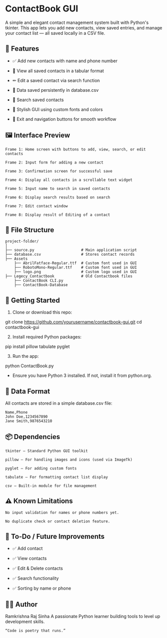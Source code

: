 # ContactBook GUI

A simple and elegant contact management system built with Python's tkinter. This app lets you add new contacts, view saved entries, and manage your contact list — all saved locally in a CSV file.

## 📌 Features

- ✅ Add new contacts with name and phone number

- 📄 View all saved contacts in a tabular format

- ✏ Edit a saved contact via search function

- 💾 Data saved persistently in database.csv

- 🔎 Search saved contacts

- 🎨 Stylish GUI using custom fonts and colors

- 🚪 Exit and navigation buttons for smooth workflow

## 🖼️ Interface Preview

    Frame 1: Home screen with buttons to add, view, search, or edit contacts

    Frame 2: Input form for adding a new contact

    Frame 3: Confirmation screen for successful save

    Frame 4: Display all contacts in a scrollable text widget

    Frame 5: Input name to search in saved contacts

    Frame 6: Display search results based on search

    Frame 7: Edit contact window

    Frame 8: Display result of Editing of a contact

## 📁 File Structure

    project-folder/
    │
    ├── source.py                     # Main application script
    ├── database.csv                  # Stores contact records
    ├── Assets
        ├── AbrilFatface-Regular.ttf  # Custom font used in GUI
        ├── RobotoMono-Regular.ttf    # Custom font used in GUI
        ├── logo.png                  # Custom logo used in GUI
    ├── Legecy_Contactbook            # Old Contactbook files
        ├── ContactBook CLI.py
        ├── ContactBook-Database

## 🚀 Getting Started
1. Clone or download this repo:

git clone https://github.com/yourusername/contactbook-gui.git
cd contactbook-gui

2. Install required Python packages:

pip install pillow tabulate pyglet

3. Run the app:

python ContactBook.py

- Ensure you have Python 3 installed. If not, install it from python.org.

## 💾 Data Format

All contacts are stored in a simple database.csv file:

    Name,Phone
    John Doe,1234567890
    Jane Smith,9876543210

## 📦 Dependencies

    tkinter – Standard Python GUI toolkit

    pillow – For handling images and icons (used via ImageTk)

    pyglet – For adding custom fonts

    tabulate – For formatting contact list display

    csv – Built-in module for file management

## ⚠️ Known Limitations

    No input validation for names or phone numbers yet.

    No duplicate check or contact deletion feature.

## 📌 To-Do / Future Improvements

- ✅ Add contact

- ✅ View contacts

- ✅ Edit & Delete contacts

- ✅ Search functionality

- ✅ Sorting by name or phone

## 🧑‍💻 Author

Ramkrishna Raj Sinha
A passionate Python learner building tools to level up development skills.

    “Code is poetry that runs.”


